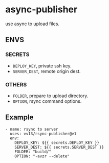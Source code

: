 # async-publisher

use async to upload files.

## ENVS

### SECRETS
- `DEPLOY_KEY`, private ssh key.
- `SERVER_DEST`, remote origin dest.

### OTHERS
- `FOLDER`, prepare to upload directory.
- `OPTION`, rsync command options.

## Example
```
- name: rsync to server
  uses: vv13/rsync-publisher@v1
  env:
    DEPLOY_KEY: ${{ secrets.DEPLOY_KEY }}
    SERVER_DEST: ${{ secrets.SERVER_DEST }}
    FOLDER: "build/"
    OPTION: "-avzr --delete"
```
